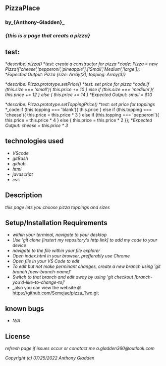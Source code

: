 
## PizzaPlace 

### by_**{Anthony-Gladden}**_

### _{this is a page that creats a pizza}_

## test:
*_describe: pizza()_
*_test: create a constructor for pizza_
*_code: Pizza = new Pizza(['cheese','pepperoni','pineapple'],['Small','Medium','large']);_
*_Expected Output: Pizza {size: Array(3), topping: Array(3)}_

*_describe: Pizza.prototype.setPrice()_
*_test: set price for pizza_
*_code:if (this.size === 'small'){ this.price += 10 } else if (this.size === 'medium'){ this.price += 12 } else { this.price += 14 }_
*_Expected Output: small = $10_

*_describe: Pizza.prototype.setToppingPrice()_
*_test: set price for toppings_
*_code:if (this.topping === 'blank'){ this.price } else if (this.topping === 'cheese'){ this.price = this.price * 3 } else if (this.topping === 'pepperoni'){ this.price = this.price * 4 } else { this.price = this.price * 2 }};
*_Expected Output: cheese = this.price * 3_

## technologies used 
* _VScode_ 
* _gitBash_
* _github_
* _html_
* _javascript_
* _css_

## Description 
_this page lets you choose pizza toppings and sizes_

## Setup/Installation Requirements
* _within your terminal, navigate to your desktop_
* _Use 'git clone [instert my repository's http link] to add my code to your device_
* _navigate to the file within your file explorer_
* _Open index.html in your browser, prefferably use Chrome_
* _Open file in your VS Code to edit_
* _To edit but not make perminant changes, create a new branch using 'git branch [new-branch-name]'_
* _Switch to that branch and edit away by using 'git checkout [branch-you'd-like-to-change-to]'_
* _also you can view the website @ https://github.com/Semejae/pizza_Two.git

## known bugs
* _N/A_

## License
_refresh page if issues occur or conatact me a.gladden360@outlook.com_


_Copyright (c) 07/25/2022 Anthony Gladden_
